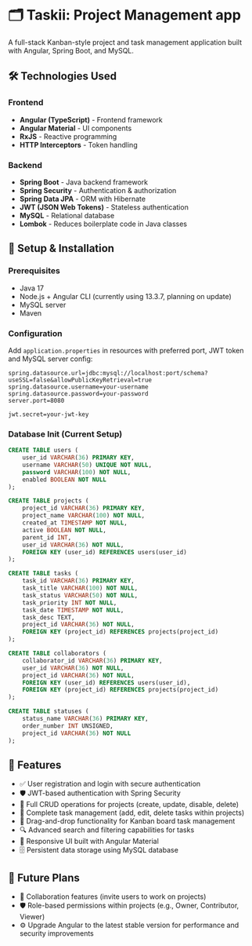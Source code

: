 # 🗂️ Taskii: Project Management app

A full-stack Kanban-style project and task management application built with Angular, Spring Boot, and MySQL.

## 🛠️ Technologies Used

### Frontend
- **Angular (TypeScript)** - Frontend framework
- **Angular Material** - UI components
- **RxJS** - Reactive programming
- **HTTP Interceptors** - Token handling

### Backend
- **Spring Boot** - Java backend framework
- **Spring Security** - Authentication & authorization
- **Spring Data JPA** - ORM with Hibernate
- **JWT (JSON Web Tokens)** - Stateless authentication
- **MySQL** - Relational database
- **Lombok** - Reduces boilerplate code in Java classes

## 🧰 Setup & Installation

### Prerequisites
- Java 17
- Node.js + Angular CLI (currently using 13.3.7, planning on update)
- MySQL server
- Maven

### Configuration
Add `application.properties` in resources with preferred port, JWT token and MySQL server config:

```properties
spring.datasource.url=jdbc:mysql://localhost:port/schema?useSSL=false&allowPublicKeyRetrieval=true
spring.datasource.username=your-username
spring.datasource.password=your-password
server.port=8080

jwt.secret=your-jwt-key
```

### Database Init (Current Setup)

```sql
CREATE TABLE users (
    user_id VARCHAR(36) PRIMARY KEY,
    username VARCHAR(50) UNIQUE NOT NULL,
    password VARCHAR(100) NOT NULL,
    enabled BOOLEAN NOT NULL
);

CREATE TABLE projects (
    project_id VARCHAR(36) PRIMARY KEY,
    project_name VARCHAR(100) NOT NULL,
    created_at TIMESTAMP NOT NULL,
    active BOOLEAN NOT NULL,
    parent_id INT,
    user_id VARCHAR(36) NOT NULL,
    FOREIGN KEY (user_id) REFERENCES users(user_id)
);

CREATE TABLE tasks (
    task_id VARCHAR(36) PRIMARY KEY,
    task_title VARCHAR(100) NOT NULL,
    task_status VARCHAR(50) NOT NULL,
    task_priority INT NOT NULL,
    task_date TIMESTAMP NOT NULL,
    task_desc TEXT,
    project_id VARCHAR(36) NOT NULL,
    FOREIGN KEY (project_id) REFERENCES projects(project_id)
);

CREATE TABLE collaborators (
    collaborator_id VARCHAR(36) PRIMARY KEY,
    user_id VARCHAR(36) NOT NULL,
    project_id VARCHAR(36) NOT NULL,
    FOREIGN KEY (user_id) REFERENCES users(user_id),
    FOREIGN KEY (project_id) REFERENCES projects(project_id)
);

CREATE TABLE statuses (
    status_name VARCHAR(36) PRIMARY KEY,
    order_number INT UNSIGNED,
    project_id VARCHAR(36) NOT NULL
);

```
## 🚀 Features

- ✅ User registration and login with secure authentication
- 🛡️ JWT-based authentication with Spring Security
- 📁 Full CRUD operations for projects (create, update, disable, delete)
- 📝 Complete task management (add, edit, delete tasks within projects)
- 🎯 Drag-and-drop functionality for Kanban board task management
- 🔍 Advanced search and filtering capabilities for tasks
- 🧩 Responsive UI built with Angular Material
- 🗄️ Persistent data storage using MySQL database

## 🧭 Future Plans

- 👥 Collaboration features (invite users to work on projects)
- 🛡️ Role-based permissions within projects (e.g., Owner, Contributor, Viewer)
- ⚙️ Upgrade Angular to the latest stable version for performance and security improvements
